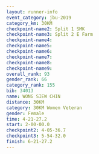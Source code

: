 ```yaml
---
layout: runner-info 
event_category: jbu-2019 
category_km: 30KM 
checkpoint-name2: Split 1 SMK 
checkpoint-name3: Split 2 E Farm 
checkpoint-name4: 
checkpoint-name5: 
checkpoint-name6: 
checkpoint-name7: 
checkpoint-name8: 
checkpoint-name9: 
overall_rank: 93
gender_rank: 66
category_rank: 155
bib: 34013
name: WONG SIEW CHIN
distance: 30KM
category: 30KM Women Veteran
gender: Female
time: 4-21-27.2
start: 2-00-00.0
checkpoint2: 4-05-36.7
checkpoint3: 5-54-32.0
finish: 6-21-27.2
---
```

